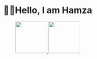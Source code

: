 <h1 align="center">🧑‍💻Hello, I am Hamza</h1>

<p align="center">
  <a href="https://github.com/hamoz07">
    <img src="https://th.bing.com/th/id/R.f12560820c5070ee4be83c3feb569ce1?rik=l9Xz9PiZqqnDJQ&pid=ImgRaw&r=0" height="100px" />
  </a>
  <a href="https://www.linkedin.com/in/hamza-ramadan/">
<img src="https://th.bing.com/th/id/OIP.J6hlqnDOmVKnv4Js2TmlCgHaHa?pid=ImgDet&rs=1" width="100px" height="100px" />
  </a>

</p>

<!--
**hamoz07/hamoz07** is a ✨ _special_ ✨ repository because its `README.md` (this file) appears on your GitHub profile.

Here are some ideas to get you started:

- 🔭 I’m currently working on ...
- 🌱 I’m currently learning ...
- 👯 I’m looking to collaborate on ...
- 🤔 I’m looking for help with ...
- 💬 Ask me about ...
- 📫 How to reach me: ...
- 😄 Pronouns: ...
- ⚡ Fun fact: ...
-->

